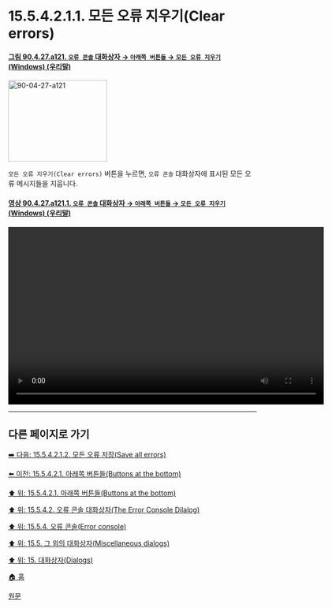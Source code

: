 # 15.5.4.2.1.1. 모든 오류 지우기(Clear errors)

<a id="90-04-27-a121"></a>

#### [그림 90.4.27.a121. `오류 콘솔` 대화상자 → `아래쪽 버튼들` → `모든 오류 지우기` (Windows) (우리말)](./90-04-0027-error_console.md#90-04-27-a121)
<img width="200" height="165" alt="90-04-27-a121" src="https://github.com/user-attachments/assets/aa9c7e6f-5426-4bb0-a86b-137d34bbef22" />

`모든 오류 지우기(Clear errors)` 버튼을 누르면, `오류 콘솔` 대화상자에 표시된 모든 오류 메시지들을 지웁니다.

<a id="90-04-27-a121-01"></a>

#### [영상 90.4.27.a121.1. `오류 콘솔` 대화상자 → `아래쪽 버튼들` → `모든 오류 지우기` (Windows) (우리말)](./90-04-0027-error_console.md#90-04-27-a121-01)
<video controls="controls" width="640" height="360" src="https://github.com/user-attachments/assets/09b38b7a-2bd8-47fc-bf4b-b763eaa24cf3"></video>

***

## 다른 페이지로 가기

[➡️ 다음: 15.5.4.2.1.2. 모든 오류 저장(Save all errors)](./15-05-04-02-01-02-save_all_errors.md)

[⬅️ 이전: 15.5.4.2.1. 아래쪽 버튼들(Buttons at the bottom)](./15-05-04-02-01-00-buttons_at_the_bottom.md)

[⬆️ 위: 15.5.4.2.1. 아래쪽 버튼들(Buttons at the bottom)](./15-05-04-02-01-00-buttons_at_the_bottom.md)

[⬆️ 위: 15.5.4.2. 오류 콘솔 대화상자(The Error Console Dilalog)](./15-05-04-02-00-the_error_console_dialog.md)

[⬆️ 위: 15.5.4. 오류 콘솔(Error console)](./15-05-04-00-error-console.md)

[⬆️ 위: 15.5. 그 외의 대화상자(Miscellaneous dialogs)](./15-05-00-miscellaneous-dialogs.md)

[⬆️ 위: 15. 대화상자(Dialogs)](./15-00-dialogs.md)

[🏠 홈](./00-home.md)

[원문](https://docs.gimp.org/2.10/ko/gimp-errors-dialog.html#idm21722)